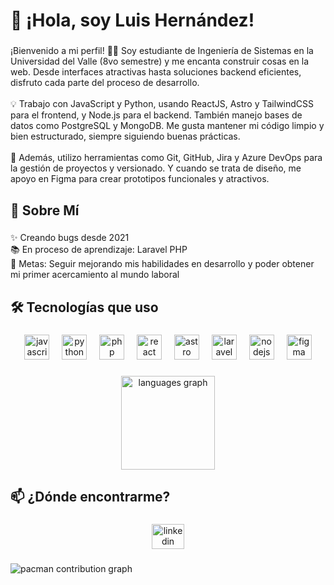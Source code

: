 <h1 align="left">👋 ¡Hola, soy Luis Hernández!</h1>

###

<p align="left">¡Bienvenido a mi perfil! 👨‍💻 Soy estudiante de Ingeniería de Sistemas en la Universidad del Valle (8vo semestre) y me encanta construir cosas en la web. Desde interfaces atractivas hasta soluciones backend eficientes, disfruto cada parte del proceso de desarrollo.<br><br>💡 Trabajo con JavaScript y Python, usando ReactJS, Astro y TailwindCSS para el frontend, y Node.js para el backend. También manejo bases de datos como PostgreSQL y MongoDB. Me gusta mantener mi código limpio y bien estructurado, siempre siguiendo buenas prácticas.<br><br>📌 Además, utilizo herramientas como Git, GitHub, Jira y Azure DevOps para la gestión de proyectos y versionado. Y cuando se trata de diseño, me apoyo en Figma para crear prototipos funcionales y atractivos.</p>

###

<h2 align="left">🌟 Sobre Mí</h2>

###

<p align="left">✨ Creando bugs desde 2021<br>📚 En proceso de aprendizaje: Laravel PHP<br>🎯 Metas: Seguir mejorando mis habilidades en desarrollo y poder obtener mi primer acercamiento al mundo laboral</p>

###

<h2 align="left">🛠️ Tecnologías que uso</h2>

###

<div align="center">
  <img src="https://cdn.jsdelivr.net/gh/devicons/devicon/icons/javascript/javascript-original.svg" height="40" alt="javascript logo"  />
  <img width="12" />
  <img src="https://cdn.jsdelivr.net/gh/devicons/devicon/icons/python/python-original.svg" height="40" alt="python logo"  />
  <img width="12" />
  <img src="https://cdn.jsdelivr.net/gh/devicons/devicon/icons/php/php-original.svg" height="40" alt="php logo"  />
  <img width="12" />
  <img src="https://cdn.jsdelivr.net/gh/devicons/devicon/icons/react/react-original.svg" height="40" alt="react logo"  />
  <img width="12" />
  <img src="https://cdn.simpleicons.org/astro/FF5D01" height="40" alt="astro logo"  />
  <img width="12" />
  <img src="https://cdn.jsdelivr.net/gh/devicons/devicon/icons/laravel/laravel-original.svg" height="40" alt="laravel logo"  />
  <img width="12" />
  <img src="https://cdn.jsdelivr.net/gh/devicons/devicon/icons/nodejs/nodejs-original.svg" height="40" alt="nodejs logo"  />
  <img width="12" />
  <img src="https://cdn.jsdelivr.net/gh/devicons/devicon/icons/figma/figma-original.svg" height="40" alt="figma logo"  />
</div>

###

<div align="center">
  <img src="https://github-readme-stats.vercel.app/api/top-langs?username=lfhernandez03&locale=en&hide_title=false&layout=compact&card_width=320&langs_count=5&theme=dracula&hide_border=false&order=2" height="150" alt="languages graph"  />
</div>

###

<h2 align="left">📫 ¿Dónde encontrarme?</h2>

###

<div align="center">
  <a href="https://www.linkedin.com/in/lfhernandezsolis/" target='__blank'>
     <img src="https://raw.githubusercontent.com/maurodesouza/profile-readme-generator/master/src/assets/icons/social/linkedin/default.svg" width="52" height="40" alt="linkedin logo" />
  </a>
</div>

###

<p align="left"></p>

###

<picture>
  <source media="(prefers-color-scheme: dark)" srcset="https://raw.githubusercontent.com/lfhernandez03/lfhernandez03/output/pacman-contribution-graph-dark.svg">
  <source media="(prefers-color-scheme: light)" srcset="https://raw.githubusercontent.com/lfhernandez03/lfhernandez03/output/pacman-contribution-graph.svg">
  <img alt="pacman contribution graph" src="https://raw.githubusercontent.com/lfhernandez03/lfhernandez03/output/pacman-contribution-graph.svg">
</picture>

###
